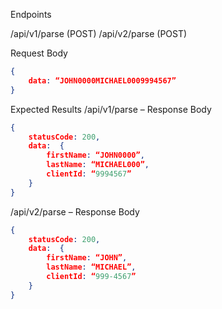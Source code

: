 
Endpoints

/api/v1/parse (POST)
/api/v2/parse (POST)

Request Body
```json
{
    data: “JOHN0000MICHAEL0009994567”
}
```


Expected Results
/api/v1/parse – Response Body
```json
{
    statusCode: 200,
    data:  {
        firstName: “JOHN0000”,
        lastName: “MICHAEL000”,
        clientId: “9994567”
    }
}
```

/api/v2/parse – Response Body
```json
{
    statusCode: 200,
    data:  {
        firstName: “JOHN”,
        lastName: “MICHAEL”,
        clientId: “999-4567”
    }
}
```
